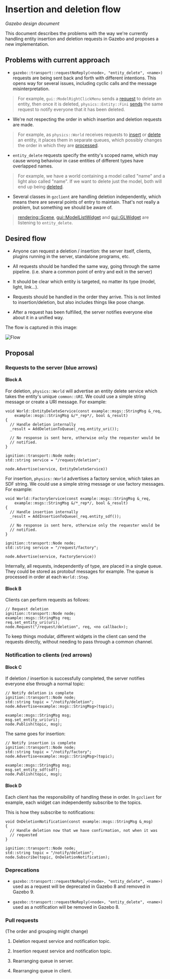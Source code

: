 # Insertion and deletion flow
*Gazebo design document*

This document describes the problems with the way we're currently handling
entity insertion and deletion requests in Gazebo and proposes a new
implementation.

## Problems with current approach

* `gazebo::transport::requestNoReply(<node>, "entity_delete", <name>)` requests
are being sent back and forth with different intentions. This opens way for
several issues, including cyclic calls and the message misinterpretation.

> For example, `gui::ModelRightClickMenu` sends a
> [request](https://bitbucket.org/osrf/gazebo/src/0a567e9285875359108a15f3be678dea8f8fb5bc/gazebo/gui/ModelRightMenu.cc?fileviewer=file-view-default#ModelRightMenu.cc-330)
> to delete an entity, then once it is deleted,
> `physics::Entity::Fini`
> [sends](https://bitbucket.org/osrf/gazebo/src/0a567e9285875359108a15f3be678dea8f8fb5bc/gazebo/physics/Entity.cc?fileviewer=file-view-default)
> the same request to notify everyone that it has been deleted.

* We're not respecting the order in which insertion and deletion requests are
made.

> For example, as `physics::World` receives requests to
> [insert](https://bitbucket.org/osrf/gazebo/src/0a567e9285875359108a15f3be678dea8f8fb5bc/gazebo/physics/World.cc?fileviewer=file-view-default#World.cc-1288)
> or
> [delete](https://bitbucket.org/osrf/gazebo/src/0a567e9285875359108a15f3be678dea8f8fb5bc/gazebo/physics/World.cc?fileviewer=file-view-default#World.cc-1575)
> an entity, it places them in separate queues, which possibly changes the order
> in which they are
> [processed](https://bitbucket.org/osrf/gazebo/src/0a567e9285875359108a15f3be678dea8f8fb5bc/gazebo/physics/World.cc?fileviewer=file-view-default#World.cc-2300).

* `entity_delete` requests specify the entity's scoped name, which may cause
wrong behaviour in case entities of different types have overlapped names.

> For example, we have a world containing a model called "name" and a light also
> called "name". If we want to delete just the model, both will end up being
> [deleted](https://bitbucket.org/osrf/gazebo/src/0cc955fdbe127572a5355c67f103f6d39d3e3350/gazebo/physics/World.cc?fileviewer=file-view-default#World.cc-2574).

* Several classes in `gzclient` are handling deletion independently, which means
there are several points of entry to maintain. That's not really a problem, but
something we should be aware of.

> [rendering::Scene](https://bitbucket.org/osrf/gazebo/src/0a567e9285875359108a15f3be678dea8f8fb5bc/gazebo/rendering/Scene.cc?fileviewer=file-view-default#Scene.cc-2503),
> [gui::ModelListWidget](https://bitbucket.org/osrf/gazebo/src/0a567e9285875359108a15f3be678dea8f8fb5bc/gazebo/gui/ModelListWidget.cc?fileviewer=file-view-default#ModelListWidget.cc-2594) and
> [gui::GLWidget](https://bitbucket.org/osrf/gazebo/src/0a567e9285875359108a15f3be678dea8f8fb5bc/gazebo/gui/GLWidget.cc?fileviewer=file-view-default#GLWidget.cc-1267)
> are listening to `entity_delete`.

## Desired flow

* Anyone can request a deletion / insertion: the server itself, clients, plugins
running in the server, standalone programs, etc.

* All requests should be handled the same way, going through the same pipeline.
(i.e. share a common point of entry and exit in the server)

* It should be clear which entity is targeted, no matter its type (model, light, link...).

* Requests should be handled in the order they arrive. This is not limited to
insertion/deletion, but also includes things like pose change.

* After a request has been fulfilled, the server notifies everyone else about it
in a unified way.

The flow is captured in this image:

![Flow](https://bitbucket.org/osrf/gazebo_design/raw/insertion_deletion_flow/insertion_deletion_flow/flow.png)

## Proposal

### Requests to the server (blue arrows)

#### Block A

For deletion, `physics::World` will advertise an entity delete service which
takes the entity's unique `common::URI`. We could use a simple string message or
create a URI message. For example:

    void World::EntityDeleteService(const example::msgs::StringMsg &_req,
        example::msgs::StringMsg &/*_rep*/, bool &_result)
    {
      // Handle deletion internally
      _result = AddDeletionToQueue(_req.entity_uri());

      // No response is sent here, otherwise only the requester would be
      // notified.
    }

    ignition::transport::Node node;
    std::string service = "/request/deletion";

    node.Advertise(service, EntityDeleteService))

For insertion, `physics::World` advertises a factory service, which takes an
SDF string. We could use a simple string message or use factory messages.
For example:

    void World::FactoryService(const example::msgs::StringMsg &_req,
        example::msgs::StringMsg &/*_rep*/, bool &_result)
    {
      // Handle insertion internally
      _result = AddInsertionToQueue(_req.entity_sdf());

      // No response is sent here, otherwise only the requester would be
      // notified.
    }

    ignition::transport::Node node;
    std::string service = "/request/factory";

    node.Advertise(service, FactoryService))

Internally, all requests, independently of type, are placed in a single queue.
They could be stored as protobuf messages for example. The queue is processed in
order at each `World::Step`.

#### Block B

Clients can perform requests as follows:

    // Request deletion
    ignition::transport::Node node;
    example::msgs::StringMsg req;
    req.set_entity_uri(uri);
    node.Request("/request/deletion", req, <no callback>);

To keep things modular, different widgets in the client can send the requests
directly, without needing to pass through a common channel.

### Notification to clients (red arrows)

#### Block C

If deletion / insertion is successfully completed, the server notifies everyone
else through a normal topic:

    // Notify deletion is complete
    ignition::transport::Node node;
    std::string topic = "/notify/deletion";
    node.Advertise<example::msgs::StringMsg>(topic);

    example::msgs::StringMsg msg;
    msg.set_entity_uri(uri);
    node.Publish(topic, msg);

The same goes for insertion:

    // Notify insertion is complete
    ignition::transport::Node node;
    std::string topic = "/notify/factory";
    node.Advertise<example::msgs::StringMsg>(topic);

    example::msgs::StringMsg msg;
    msg.set_entity_sdf(sdf);
    node.Publish(topic, msg);

#### Block D

Each client has the responsibility of handling these in order. In `gzclient` for
example, each widget can independently subscribe to the topics.

This is how they subscribe to notifications:

    void OnDeletionNotification(const example::msgs::StringMsg &_msg)
    {
      // Handle deletion now that we have confirmation, not when it was
      // requested
    }

    ignition::transport::Node node;
    std::string topic = "/notify/deletion";
    node.Subscribe(topic, OnDeletionNotification);

### Deprecations

* `gazebo::transport::requestNoReply(<node>, "entity_delete", <name>)` used as
a request will be deprecated in Gazebo 8 and removed in Gazebo 9.

* `gazebo::transport::requestNoReply(<node>, "entity_delete", <name>)` used as
a notification will be removed in Gazebo 8.

### Pull requests

(The order and grouping might change)

1. Deletion request service and notification topic.

2. Insertion request service and notification topic.

3. Rearranging queue in server.

4. Rearranging queue in client.

